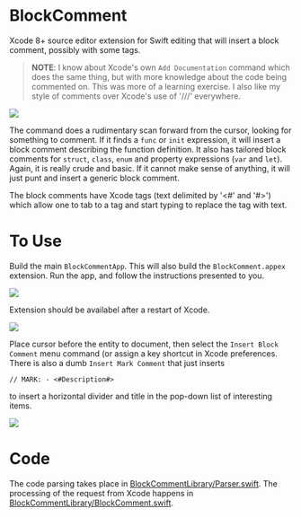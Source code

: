 # BlockComment

Xcode 8+ source editor extension for Swift editing that will insert a block comment, possibly with some tags.

> **NOTE**: I know about Xcode's own `Add Documentation` command which does the same thing, but with more
> knowledge about the code being commented on. This was more of a learning exercise. I also like my style of
> comments over Xcode's use of '///' everywhere.

![](https://github.com/bradhowes/BlockComment/blob/master/images/screenshot.gif?raw=true)

The command does a rudimentary scan forward from the cursor, looking for something to comment. If it finds a
`func` or `init` expression, it will insert a block comment describing the function definition. It also has
tailored block comments for `struct`, `class`, `enum` and property expressions (`var` and `let`). Again, it is
really crude and basic. If it cannot make sense of anything, it will just punt and insert a generic block
comment.

The block comments have Xcode tags (text delimited by '<#' and '#>') which allow one to tab to a tag and start
typing to replace the tag with text.

# To Use

Build the main `BlockCommentApp`. This will also build the `BlockComment.appex` extension. Run the app,
and follow the instructions presented to you. 

![](https://github.com/bradhowes/BlockComment/blob/master/images/app.png?raw=true)

Extension should be availabel after a restart of Xcode.

![](https://github.com/bradhowes/BlockComment/blob/master/images/menu.png?raw=true)

Place cursor before the entity to document, then select the `Insert Block Comment` menu command (or assign a key shortcut in
Xcode preferences. There is also a dumb `Insert Mark Comment` that just inserts

```
// MARK: - <#Description#>
```

to insert a horizontal divider and title in the pop-down list of interesting items.

![](https://github.com/bradhowes/BlockComment/blob/master/images/mark.png?raw=true)


# Code

The code parsing takes place in
[BlockCommentLibrary/Parser.swift](https://github.com/bradhowes/BlockComment/tree/master/BlockCommentLibrary/Parser.swift).
The processing of the request from Xcode happens in
[BlockCommentLibrary/BlockComment.swift](https://github.com/bradhowes/BlockComment/tree/master/BlockCommentLibrary/BlockComment.swift).

